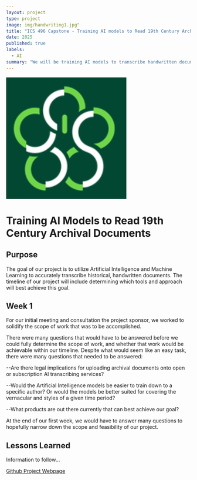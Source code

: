 ```yaml
---
layout: project
type: project
image: img/handwriting1.jpg"
title: "ICS 496 Capstone - Training AI models to Read 19th Century Archival Documents"
date: 2025
published: true
labels:
  - AI
summary: "We will be training AI models to transcribe handwritten documents"
---
```


<img class="img-fluid" src="img/ICSLOGO.png">

# Training AI Models to Read 19th Century Archival Documents

## Purpose

<p>The goal of our project is to utilize Artificial Intelligence and Machine Learning to accurately transcribe historical, handwritten documents.  The timeline of our project will include determining which tools and approach will best achieve this goal.

</p>

## Week 1

<p>For our initial meeting and consultation the project sponsor, we worked to solidify the scope of work that was to be accomplished.  

There were many questions that would have to be answered before we could fully determine the scope of work, and whether that work would be achievable within our timeline.  Despite what would seem like an easy task, there were many questions that needed to be answered:

--Are there legal implications for uploading archival documents onto open or subscription AI transcribing services?

--Would the Artificial Intelligence models be easier to train down to a specific author?  Or would the models be better suited for covering the vernacular and styles of a given time period?

--What products are out there currently that can best achieve our goal?  


At the end of our first week, we would have to answer many questions to hopefully narrow down the scope and feasibility of our project.

</p>

## Lessons Learned

<p> Information to follow... 
</p>

<p><a href="https://github.com/users/gahdez14/projects/1">Github Project Webpage</a> </p>



